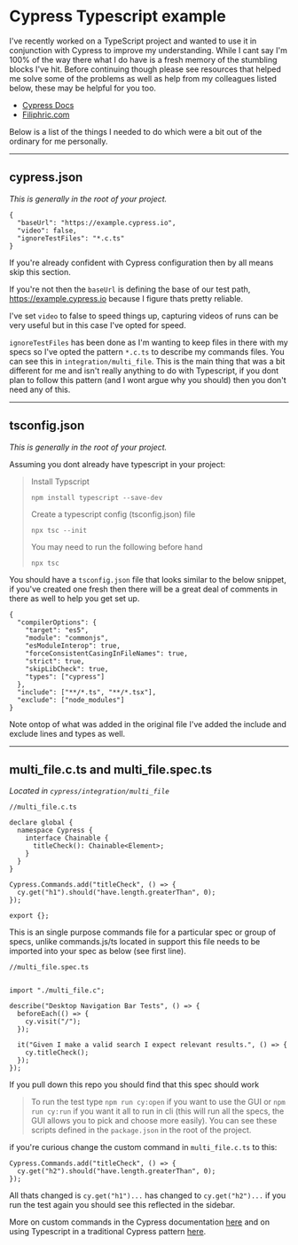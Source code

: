 # Cypress Typescript example

I've recently worked on a TypeScript project and wanted to use it in conjunction with Cypress to improve my understanding. While I cant say I'm 100% of the way there what I do have is a fresh memory of the stumbling blocks I've hit. Before continuing though please see resources that helped me solve some of the problems as well as help from my colleagues listed below, these may be helpful for you too.

- [Cypress Docs](https://docs.cypress.io/guides/tooling/typescript-support#Install-TypeScript)
- [Filiphric.com](https://filiphric.com/starting-with-typescript-in-cypress)

Below is a list of the things I needed to do which were a bit out of the ordinary for me personally.

---

## cypress.json

_This is generally in the root of your project._

```
{
  "baseUrl": "https://example.cypress.io",
  "video": false,
  "ignoreTestFiles": "*.c.ts"
}
```

If you're already confident with Cypress configuration then by all means skip this section.

If you're not then the `baseUrl` is defining the base of our test path, https://example.cypress.io because I figure thats pretty reliable.

I've set `video` to false to speed things up, capturing videos of runs can be very useful but in this case I've opted for speed.

`ignoreTestFiles` has been done as I'm wanting to keep files in there with my specs so I've opted the pattern `*.c.ts` to describe my commands files. You can see this in `integration/multi_file`. This is the main thing that was a bit different for me and isn't really anything to do with Typescript, if you dont plan to follow this pattern (and I wont argue why you should) then you don't need any of this.

---

## tsconfig.json

_This is generally in the root of your project._

Assuming you dont already have typescript in your project:

> Install Typscript
>
> `npm install typescript --save-dev`
>
> Create a typescript config (tsconfig.json) file
>
> `npx tsc --init`
>
> You may need to run the following before hand
>
> `npx tsc`

You should have a `tsconfig.json` file that looks similar to the below snippet, if you've created one fresh then there will be a great deal of comments in there as well to help you get set up.

```
{
  "compilerOptions": {
    "target": "es5",
    "module": "commonjs",
    "esModuleInterop": true,
    "forceConsistentCasingInFileNames": true,
    "strict": true,
    "skipLibCheck": true,
    "types": ["cypress"]
  },
  "include": ["**/*.ts", "**/*.tsx"],
  "exclude": ["node_modules"]
}
```

Note ontop of what was added in the original file I've added the include and exclude lines and types as well.

---

## multi_file.c.ts and multi_file.spec.ts

_Located in `cypress/integration/multi_file`_

```
//multi_file.c.ts

declare global {
  namespace Cypress {
    interface Chainable {
      titleCheck(): Chainable<Element>;
    }
  }
}

Cypress.Commands.add("titleCheck", () => {
  cy.get("h1").should("have.length.greaterThan", 0);
});

export {};
```

This is an single purpose commands file for a particular spec or group of specs, unlike commands.js/ts located in support this file needs to be imported into your spec as below (see first line).

```
//multi_file.spec.ts


import "./multi_file.c";

describe("Desktop Navigation Bar Tests", () => {
  beforeEach(() => {
    cy.visit("/");
  });

  it("Given I make a valid search I expect relevant results.", () => {
    cy.titleCheck();
  });
});

```

If you pull down this repo you should find that this spec should work

> To run the test type `npm run cy:open` if you want to use the GUI or `npm run cy:run` if you want it all to run in cli (this will run all the specs, the GUI allows you to pick and choose more easily). You can see these scripts defined in the `package.json` in the root of the project.

if you're curious change the custom command in `multi_file.c.ts` to this:

```
Cypress.Commands.add("titleCheck", () => {
  cy.get("h2").should("have.length.greaterThan", 0);
});
```

All thats changed is `cy.get("h1")...` has changed to `cy.get("h2")...` if you run the test again you should see this reflected in the sidebar.

More on custom commands in the Cypress documentation [here](https://docs.cypress.io/api/cypress-api/custom-commands) and on using Typescript in a traditional Cypress pattern [here](https://docs.cypress.io/guides/tooling/typescript-support#Install-TypeScript).
